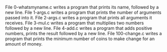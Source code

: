 File 0-whatsmyname.c writes a program that prints its name, followed by a new line.
File 1-args.c writes a program that prints the number of arguments passed into it.
File 2-args.c writes a program that prints all arguments it receives.
File 3-mul.c writes a program that multiplies two numbers followed by a new line.
File 4-add.c writes a program that adds positive numbers, prints the result followed by a new line.
File 100-change.c writes a program that prints the minimum number of coins to make change for an amount of money.
